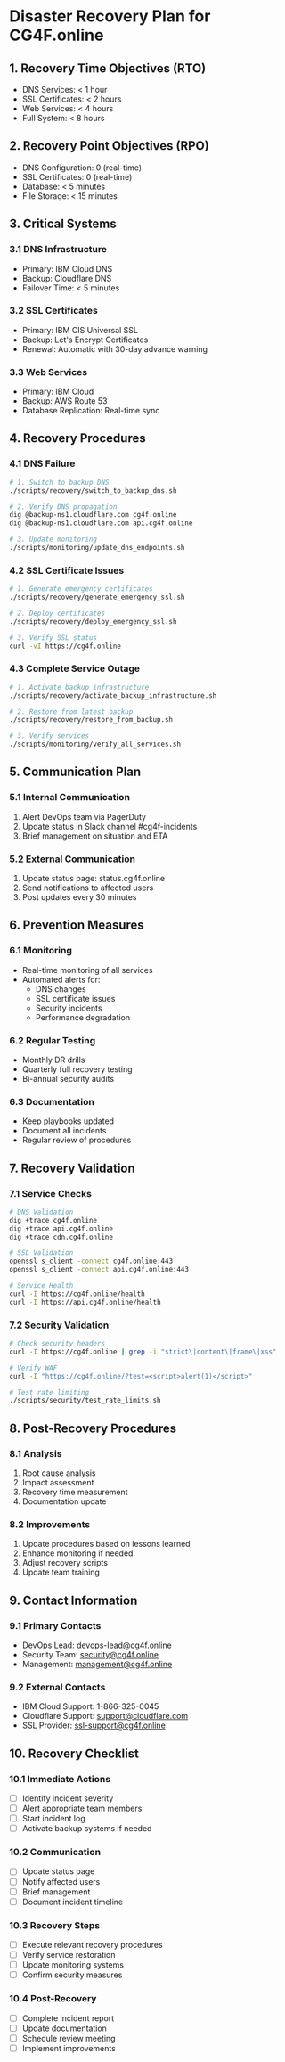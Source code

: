 # Disaster Recovery Plan for CG4F.online

## 1. Recovery Time Objectives (RTO)
- DNS Services: < 1 hour
- SSL Certificates: < 2 hours
- Web Services: < 4 hours
- Full System: < 8 hours

## 2. Recovery Point Objectives (RPO)
- DNS Configuration: 0 (real-time)
- SSL Certificates: 0 (real-time)
- Database: < 5 minutes
- File Storage: < 15 minutes

## 3. Critical Systems

### 3.1 DNS Infrastructure
- Primary: IBM Cloud DNS
- Backup: Cloudflare DNS
- Failover Time: < 5 minutes

### 3.2 SSL Certificates
- Primary: IBM CIS Universal SSL
- Backup: Let's Encrypt Certificates
- Renewal: Automatic with 30-day advance warning

### 3.3 Web Services
- Primary: IBM Cloud
- Backup: AWS Route 53
- Database Replication: Real-time sync

## 4. Recovery Procedures

### 4.1 DNS Failure
```bash
# 1. Switch to backup DNS
./scripts/recovery/switch_to_backup_dns.sh

# 2. Verify DNS propagation
dig @backup-ns1.cloudflare.com cg4f.online
dig @backup-ns1.cloudflare.com api.cg4f.online

# 3. Update monitoring
./scripts/monitoring/update_dns_endpoints.sh
```

### 4.2 SSL Certificate Issues
```bash
# 1. Generate emergency certificates
./scripts/recovery/generate_emergency_ssl.sh

# 2. Deploy certificates
./scripts/recovery/deploy_emergency_ssl.sh

# 3. Verify SSL status
curl -vI https://cg4f.online
```

### 4.3 Complete Service Outage
```bash
# 1. Activate backup infrastructure
./scripts/recovery/activate_backup_infrastructure.sh

# 2. Restore from latest backup
./scripts/recovery/restore_from_backup.sh

# 3. Verify services
./scripts/monitoring/verify_all_services.sh
```

## 5. Communication Plan

### 5.1 Internal Communication
1. Alert DevOps team via PagerDuty
2. Update status in Slack channel #cg4f-incidents
3. Brief management on situation and ETA

### 5.2 External Communication
1. Update status page: status.cg4f.online
2. Send notifications to affected users
3. Post updates every 30 minutes

## 6. Prevention Measures

### 6.1 Monitoring
- Real-time monitoring of all services
- Automated alerts for:
  - DNS changes
  - SSL certificate issues
  - Security incidents
  - Performance degradation

### 6.2 Regular Testing
- Monthly DR drills
- Quarterly full recovery testing
- Bi-annual security audits

### 6.3 Documentation
- Keep playbooks updated
- Document all incidents
- Regular review of procedures

## 7. Recovery Validation

### 7.1 Service Checks
```bash
# DNS Validation
dig +trace cg4f.online
dig +trace api.cg4f.online
dig +trace cdn.cg4f.online

# SSL Validation
openssl s_client -connect cg4f.online:443
openssl s_client -connect api.cg4f.online:443

# Service Health
curl -I https://cg4f.online/health
curl -I https://api.cg4f.online/health
```

### 7.2 Security Validation
```bash
# Check security headers
curl -I https://cg4f.online | grep -i "strict\|content\|frame\|xss"

# Verify WAF
curl -I "https://cg4f.online/?test=<script>alert(1)</script>"

# Test rate limiting
./scripts/security/test_rate_limits.sh
```

## 8. Post-Recovery Procedures

### 8.1 Analysis
1. Root cause analysis
2. Impact assessment
3. Recovery time measurement
4. Documentation update

### 8.2 Improvements
1. Update procedures based on lessons learned
2. Enhance monitoring if needed
3. Adjust recovery scripts
4. Update team training

## 9. Contact Information

### 9.1 Primary Contacts
- DevOps Lead: devops-lead@cg4f.online
- Security Team: security@cg4f.online
- Management: management@cg4f.online

### 9.2 External Contacts
- IBM Cloud Support: 1-866-325-0045
- Cloudflare Support: support@cloudflare.com
- SSL Provider: ssl-support@cg4f.online

## 10. Recovery Checklist

### 10.1 Immediate Actions
- [ ] Identify incident severity
- [ ] Alert appropriate team members
- [ ] Start incident log
- [ ] Activate backup systems if needed

### 10.2 Communication
- [ ] Update status page
- [ ] Notify affected users
- [ ] Brief management
- [ ] Document incident timeline

### 10.3 Recovery Steps
- [ ] Execute relevant recovery procedures
- [ ] Verify service restoration
- [ ] Update monitoring systems
- [ ] Confirm security measures

### 10.4 Post-Recovery
- [ ] Complete incident report
- [ ] Update documentation
- [ ] Schedule review meeting
- [ ] Implement improvements

